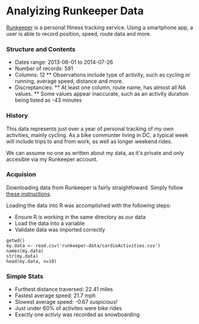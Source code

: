 # Analyizing Runkeeper Data 

[Runkeeper](http://www.runkeeper.com/) is a personal fitness tracking service. Using a smartphone app, a user is able to record position, speed, route data and more.

### Structure and Contents

* Dates range: 2013-06-01 to 2014-07-26
* Number of records: 591
* Columns: 12
** Observations include type of activity, such as cycling or running, average speed, distance and more.
* Discreptancies: 
** At least one column, route name, has almost all NA values.
** Some values appear inaccurate, such as an activity duration being listed as -43 minutes

### History

This data represents just over a year of personal tracking of my own activities, mainly cycling. As a bike communter living in DC, a typical week will include trips to and from work, as well as longer weekend rides.

We can assume no one as written about my data, as it's private and only accesible via my Runkeeper account.

### Acquision

Downloading data from Runkeeper is fairly straightfoward. Simply follow [these instructions](http://support.runkeeper.com/hc/en-us/articles/201109886-How-to-Export-your-RunKeeper-data).

Loading the data into R was accomplished with the following steps:

* Ensure R is working in the same directory as our data
* Load the data into a variable
* Validate data was imported correctly

```
getwd()
my.data <- read.csv('runkeeper-data/cardioActivities.csv')
names(my.data)
str(my.data)
head(my.data, n=10)
```

### Simple Stats

* Furthest distance traversed: 22.41 miles
* Fastest average speed: 21.7 mph
* Slowest average speed: -0.67 _suspicious!_
* Just under 60% of activites were bike rides
* Exactly one activiy was recorded as snowboarding

